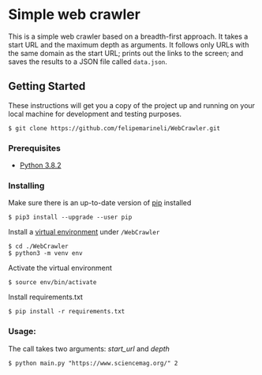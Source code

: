 # Simple web crawler

This is a simple web crawler based on a breadth-first approach. It takes a start URL and the maximum depth as arguments. It follows only URLs with the same domain as the start URL; prints out the links to the screen; and saves the results to a JSON file called `data.json`.

## Getting Started

These instructions will get you a copy of the project up and running on your local machine for development and testing purposes.

```
$ git clone https://github.com/felipemarineli/WebCrawler.git
```

### Prerequisites

- [Python 3.8.2](https://www.python.org/downloads/release/python-382/)

### Installing

Make sure there is an up-to-date version of [pip](https://pip.pypa.io/en/stable/) installed

```
$ pip3 install --upgrade --user pip
```

Install a [virtual environment](https://virtualenv.pypa.io/en/latest/) under `/WebCrawler`

```
$ cd ./WebCrawler
$ python3 -m venv env
```

Activate the virtual environment

```
$ source env/bin/activate
```

Install requirements.txt

```
$ pip install -r requirements.txt
```

### Usage:

The call takes two arguments: *start_url* and *depth*
```
$ python main.py "https://www.sciencemag.org/" 2
```                                
